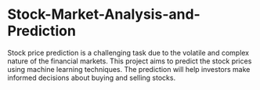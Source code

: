 # Stock-Market-Analysis-and-Prediction
Stock price prediction is a challenging task due to the volatile and complex nature of the financial markets. This project aims to predict the stock prices using machine learning techniques. The prediction will help investors make informed decisions about buying and selling stocks.
